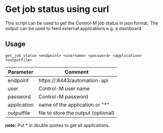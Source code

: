 # Get job status using curl 
This script can be used to get the Control-M job status in json format. The output can be used to feed external applications e.g. a dashboard.


## Usage

    get_job_status <endpoint> <username> <password> <application> <outputfile>

Parameter|Comment
---------|-------
endpoint|https://<hostname>:8443/automation-api
user|Control-M user name
password|Control-M password
application|name of the application or "*"
outputfile|file to store the output (optional)

__note:__ Put * in double quotes to get all applications. 

